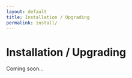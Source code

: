 ```yaml
---
layout: default
title: Installation / Upgrading
permalink: install/
---
```


# Installation / Upgrading

Coming soon...